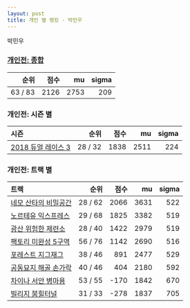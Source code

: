 ```yaml
---
layout: post
title: 개인 별 랭킹 - 박민우
---
```


박민우

### [개인전: 종합](../singles-full)

| 순위 | 점수 | mu | sigma |
|---:|---:|---:|---:|
| 63 / 83 | 2126 | 2753 | 209 |

### 개인전: 시즌 별

| 시즌 | 순위 | 점수 | mu | sigma |
|:---|---:|---:|---:|---:|
| [2018 듀얼 레이스 3](../s2018_1) | 28 / 32 | 1838 | 2511 | 224 |

### 개인전: 트랙 별

| 트랙 | 순위 | 점수 | mu | sigma |
|:---|---:|---:|---:|---:|
| [네모 산타의 비밀공간](../santa) | 28 / 62 | 2066 | 3631 | 522 |
| [노르테유 익스프레스](../noex) | 29 / 68 | 1825 | 3382 | 519 |
| [광산 위험한 제련소](../jeryeonso) | 28 / 40 | 1422 | 2979 | 519 |
| [팩토리 미완성 5구역](../district5) | 56 / 76 | 1142 | 2690 | 516 |
| [포레스트 지그재그](../zigzag) | 38 / 46 | 891 | 2477 | 529 |
| [공동묘지 해골 손가락](../haeson) | 40 / 46 | 404 | 2180 | 592 |
| [차이나 서안 병마용](../byeongma) | 53 / 55 | -170 | 1842 | 670 |
| [빌리지 붐힐터널](../boomhill) | 31 / 33 | -278 | 1837 | 705 |

